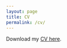 ```yaml
---
layout: page
title: CV
permalink: /cv/
---
```


Download my <a href="../files/cv.pdf" target="_blank">CV here</a>.
